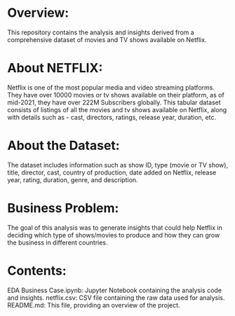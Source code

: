 # Overview:
This repository contains the analysis and insights derived from a comprehensive dataset of movies and TV shows available on Netflix.

# About NETFLIX:
Netflix is one of the most popular media and video streaming platforms. They have over 10000 movies or tv shows available on their platform, as of mid-2021, they have over 222M Subscribers globally. This tabular dataset consists of listings of all the movies and tv shows available on Netflix, along with details such as - cast, directors, ratings, release year, duration, etc.

# About the Dataset:
The dataset includes information such as show ID, type (movie or TV show), title, director, cast, country of production, date added on Netflix, release year, rating, duration, genre, and description.

# Business Problem:
The goal of this analysis was to generate insights that could help Netflix in deciding which type of shows/movies to produce and how they can grow the business in different countries.

# Contents:
EDA Business Case.ipynb: Jupyter Notebook containing the analysis code and insights.
netflix.csv: CSV file containing the raw data used for analysis.
README.md: This file, providing an overview of the project.
